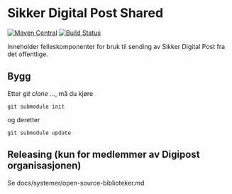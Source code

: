 # Sikker Digital Post Shared

[![Maven Central](https://maven-badges.herokuapp.com/maven-central/no.digipost/sdp-shared/badge.svg)](https://maven-badges.herokuapp.com/maven-central/no.digipost/sdp-shared)
[![Build Status](https://travis-ci.org/digipost/sdp-shared.svg?branch=master)](https://travis-ci.org/digipost/sdp-shared/)

Inneholder felleskomponenter for bruk til sending av Sikker Digital Post fra det offentlige.

## Bygg

Etter _git clone ..._, må du kjøre 

    git submodule init 

og deretter

    git submodule update


## Releasing (kun for medlemmer av Digipost organisasjonen)

Se docs/systemer/open-source-biblioteker.md
